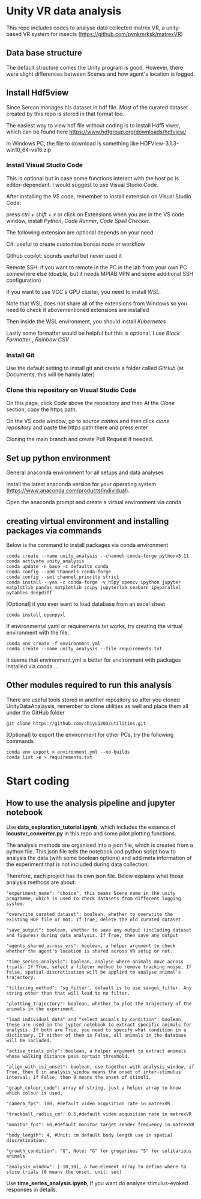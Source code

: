 # Unity VR data analysis

This repo includes codes to analyse data collected matrex VR, a unity-based VR system for insects (https://github.com/pvnkmrksk/matrexVR)

## Data base structure
The default structure comes the Unity program is good. However, there were slight differences between Scenes and how agent's location is logged.

## Install Hdf5view

Since Sercan manages his dataset in hdf file. Most of the curated dataset created by this repo is stored in that format too.

The easiest way to view hdf file without coding is to install Hdf5 viwer, which can be found here <https://www.hdfgroup.org/downloads/hdfview/>

In Windows PC, the file to download is something like HDFView-3.1.3-win10_64-vs16.zip

### Install Visual Studio Code

This is optional but in case some functions interact with the host pc is editor-dependant. I would suggest to use Visual Studio Code.

After installing the VS code, remember to install extension on Visual Studio Code: 

press *ctrl + shift + x* or click on Extensions when you are in the VS code window, install _Python_, _Code Runner_, *Code Spell Checker*.

The following extension are optional depends on your need

C#: useful to create customise bonsai node or workflow

Github copilot: sounds useful but never used it

Remote SSH: if you want to remote in the PC in the lab from your own PC somewhere else (doable, but it needs MPIAB VPN and some additional SSH configuration)

If you want to use VCC's GPU cluster, you need to install _WSL_.

Note that WSL does not share all of the extensions from Windows so you need to check if abovementioned extensions are installed

Then inside the WSL environment, you should install _Kubernetes_

Lastly some formatter would be helpful but this is optional. I use _Black Formatter_ , _Rainbow CSV_


### Install Git

Use the default setting to install git and create a folder called *GitHub* (at Documents, this will be handy later)


### Clone this repository on Visual Studio Code

On this page, click *Code* above the repository and then At the *Clone* section, copy the https path.

On the VS code window, go to *source control* and then click *clone repository* and paste the https path there and press enter

Cloning the main branch and create Pull Request if needed.

## Set up python environment

General anaconda environment for all setups and data analyses

Install the latest anaconda version for your operating system (https://www.anaconda.com/products/individual).

Open the anaconda prompt and create a virtual environment via conda

## creating virtual environment and installing packages via commands

Below is the command to install packages via conda environment 

```
conda create --name unity_analysis --channel conda-forge python=3.11
conda activate unity_analysis
conda update -n base -c defaults conda
conda config --add channels conda-forge
conda config --set channel_priority strict
conda install --yes -c conda-forge -v h5py opencv ipython jupyter matplotlib pandas matplotlib scipy jupyterlab seaborn ipyparallel pytables deepdiff
```
[Optional] if you ever want to load database from an excel sheet
```
conda install openpyxl
```

If environmental.yaml or requirements.txt works, try creating the virtual environment with the file.
```
conda env create -f environment.yml
conda create --name unity_analysis --file requirements.txt
```
It seems that environment.yml is better for environment with packages installed via conda....

## Other modules required to run this analysis

There are useful tools stored in another repository so after you cloned UnityDataAnalaysis, remember to clone utilities as well and place them all under the GitHub folder

```
git clone https://github.com/chiyu1203/utilities.git
```
[Optional] to export the environment for other PCs, try the following commands
```
conda env export > environment.yml --no-builds
conda list -e > requirements.txt
```
# Start coding

## How to use the analysis pipeline and jupyter notebook

Use **data_exploration_tutorial.ipynb**, which includes the essence of **locustvr_converter.py** in this repo and some pilot plotting functions.

The analysis methods are organised into a json file, which is created from a python file. This json file tells the notebook and python script how to analysis the data (with some boolean options) and add meta information of the experiment that is not included during data collection.

Therefore, each project has its own json file. Below explains what those analysis methods are about.

    "experiment_name": "choice", this means Scene name in the unity programme, which is used to check datasets from different logging system.

    "overwrite_curated_dataset": boolean, whether to overwrite the existing HDF file or not. If True, delete the old curated dataset.

    "save_output": boolean, whether to save any output (including dataset and figures) during data analysis. If True, then save any output

    "agents_shared_across_vrs": boolean, a helper argument to check whether the agent's location is shared across VR setup or not.

    "time_series_analysis": boolean, analyse where animals move across trials. If True, select a fileter method to remove tracking noise, If false, spatial discretisation will be applied to analyse animal's trajectory.
    
    "filtering_method": 'sg_filter', default is to use savgol_filter. Any string other than that will lead to no filter. 
    
    "plotting_trajectory": boolean, whether to plot the trajectory of the animals in the experiment.

    "load_individual_data" and "select_animals_by_condition": boolean, these are used in the jypter notebook to extract specific animals for analysis. If both are True, you need to specify what condition in a dictionary. If either of them is False, all animals in the database will be included.

    "active_trials_only": boolean, a helper argument to extract animals whose walking distance pass certain threshold.

    "align_with_isi_onset": boolean, use together with analysis_window, if True, then 0 in analysis_window means the onset of inter-stimulus interval; if False, then 0 means the onset of stimuli. 
    
    "graph_colour_code": array of string, just a helper array to know which colour is used.

    "camera_fps": 100, #default video acqusition rate in matrexVR
    
    "trackball_radius_cm": 0.5,#default video acqusition rate in matrexVR
    
    "monitor_fps": 60,#default monitor target render frequency in matrexVR
    
    "body_length": 4, #Unit: cm default body length use in spatial discretisation.
    
    "growth_condition": "G", Note: "G" for gregarious "S" for solitarious animals

    "analysis_window": [-10,10], a two-element array to define where to slice trials (0 means the onset, unit: sec)

Use **time_series_analysis.ipynb**, if you want do analyse stimulus-evoked responses in details.




